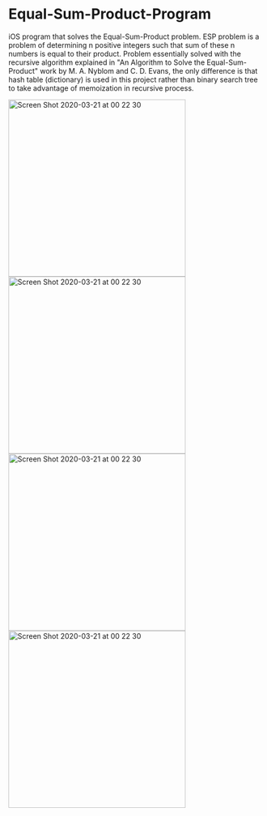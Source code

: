 # Equal-Sum-Product-Program
iOS program that solves the Equal-Sum-Product problem. ESP problem is a problem of determining n positive integers such that 
sum of these n numbers is equal to their product. Problem essentially solved with the recursive algorithm explained in 
"An Algorithm to Solve the Equal-Sum-Product" work by M. A. Nyblom and C. D. Evans, the only difference is that hash table
(dictionary) is used in this project rather than binary search tree to take advantage of memoization in recursive process.

<img height="350" alt="Screen Shot 2020-03-21 at 00 22 30" src="https://user-images.githubusercontent.com/45623751/77169389-76f61c00-6aca-11ea-9a03-b150b72ae18e.PNG"> <img height="350" alt="Screen Shot 2020-03-21 at 00 22 30" src="https://user-images.githubusercontent.com/45623751/77169460-91c89080-6aca-11ea-8f59-31e429d642e0.jpeg"> <img height="350" alt="Screen Shot 2020-03-21 at 00 22 30" src="https://user-images.githubusercontent.com/45623751/77169479-968d4480-6aca-11ea-911a-fd1f2da66804.PNG"> <img height="350" alt="Screen Shot 2020-03-21 at 00 22 30" src="https://user-images.githubusercontent.com/45623751/77169484-98ef9e80-6aca-11ea-903e-ce64eb9e4f1e.PNG">
